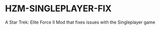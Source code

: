 # HZM-SINGLEPLAYER-FIX
 A Star Trek: Elite Force II Mod that fixes issues with the Singleplayer game
